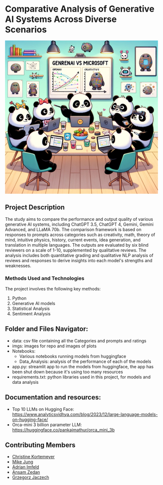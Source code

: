# Comparative Analysis of Generative AI Systems Across Diverse Scenarios

<img src="imgs/genai_group.jpg" alt="glass" width="600" height="auto">


## Project Description

The study aims to compare the performance and output quality of various generative AI systems, including ChatGPT 3.5, ChatGPT 4, Gemini, Gemini Advanced, and LLaMA 70b. The comparison framework is based on responses to prompts across categories such as creativity, math, theory of mind, intuitive physics, history, current events, idea generation, and translation in multiple languages. The outputs are evaluated by six blind reviewers on a scale of 1-10, supplemented by qualitative reviews. The analysis includes both quantitative grading and qualitative NLP analysis of reviews and responses to derive insights into each model's strengths and weaknesses.

### Methods Used and Technologies

The project involves the following key methods:

1. Python
2. Generative AI models
3. Statistical Analysis
4. Sentiment Analysis

## Folder and Files Navigator:

- data: csv file containing all the Categories and prompts and ratings
- imgs: images for repo and images of plots
- Notebooks: 
    - Various notebooks running models from huggingface
    - Data_Analysis: analysis of the performance of each of the models
- app.py: streamlit app to run the models from huggingface, the app has been shut down because it's using too many resources
- requirements.txt: python libraries used in this project, for models and data analysis

## Documentation and resources:

- Top 10 LLMs on Hugging Face: https://www.analyticsvidhya.com/blog/2023/12/large-language-models-on-hugging-face/ 
- Orca-mini 3 billion parameter LLM: https://huggingface.co/pankajmathur/orca_mini_3b

## Contributing Members

 - [Christine Kortemeyer](https://github.com/ChrisKorte55)
 - [Mike Jung](https://github.com/MJ-HSLU)
 - [Adrian Imfeld](https://github.com/aimfeld)
 - [Ansam Zedan](https://github.com/ansamz)
 - [Grzegorz Jaczech](https://github.com/westendconductivity)

